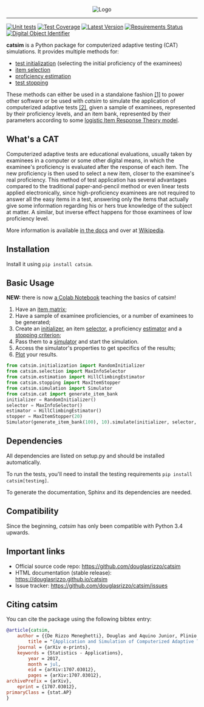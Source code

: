<p align="center">
  <img src="sphinx/logo_text.svg?sanitize=true" alt="Logo" />
</p>

------------------------------------------------------------------------

[![Unit tests](https://github.com/douglasrizzo/catsim/actions/workflows/test-on-push.yml/badge.svg)](https://github.com/douglasrizzo/catsim/actions/workflows/test-on-push.yml)
[![Test Coverage](https://coveralls.io/repos/github/douglasrizzo/catsim/badge.svg?branch=master)](https://coveralls.io/github/douglasrizzo/catsim?branch=master)
[![Latest Version](https://badge.fury.io/py/catsim.svg)](https://badge.fury.io/py/catsim)
[![Requirements Status](https://requires.io/github/douglasrizzo/catsim/requirements.svg?branch=master)](https://requires.io/github/douglasrizzo/catsim/requirements/?branch=master)
[![Digital Object Identifier](https://zenodo.org/badge/doi/10.5281/zenodo.46420.svg)](http://dx.doi.org/10.5281/zenodo.46420)

**catsim** is a Python package for computerized adaptive testing (CAT)
simulations. It provides multiple methods for:

- [test initialization](https://douglasrizzo.github.io/catsim/initialization.html) (selecting the initial proficiency of the examinees)
- [item selection](https://douglasrizzo.github.io/catsim/selection.html)
- [proficiency estimation](https://douglasrizzo.github.io/catsim/estimation.html)
- [test stopping](https://douglasrizzo.github.io/catsim/stopping.html)

These methods can either be used in a standalone fashion
[\[1\]](https://douglasrizzo.github.io/catsim/introduction.html#autonomous-usage)
to power other software or be used with *catsim* to simulate the
application of computerized adaptive tests
[\[2\]](https://douglasrizzo.github.io/catsim/introduction.html#running-simulations),
given a sample of examinees, represented by their proficiency levels,
and an item bank, represented by their parameters according to some
[logistic Item Response Theory
model](https://douglasrizzo.github.io/catsim/introduction.html#item-response-theory-models).

## What's a CAT

Computerized adaptive tests are educational evaluations, usually taken
by examinees in a computer or some other digital means, in which the
examinee\'s proficiency is evaluated after the response of each item.
The new proficiency is then used to select a new item, closer to the
examinee\'s real proficiency. This method of test application has
several advantages compared to the traditional paper-and-pencil method
or even linear tests applied electronically, since high-proficiency
examinees are not required to answer all the easy items in a test,
answering only the items that actually give some information regarding
his or hers true knowledge of the subject at matter. A similar, but
inverse effect happens for those examinees of low proficiency level.

More information is available [in the
docs](https://douglasrizzo.github.io/catsim/introduction.html) and over
at
[Wikipedia](https://en.wikipedia.org/wiki/Computerized_adaptive_testing).

## Installation

Install it using `pip install catsim`.

## Basic Usage

**NEW:** there is now [a Colab Notebook](https://colab.research.google.com/drive/14zEWoDudBCXF0NO-qgzoQpWUGBcJ2lPH?usp=sharing) teaching the basics of catsim!

1.  Have an [item matrix](https://douglasrizzo.github.io/catsim/item_matrix.html);
2.  Have a sample of examinee proficiencies, or a number of examinees to be generated;
3.  Create an [initializer](https://douglasrizzo.github.io/catsim/initialization.html),
    an item [selector](https://douglasrizzo.github.io/catsim/selection.html), a
    proficiency [estimator](https://douglasrizzo.github.io/catsim/estimation.html)
    and a [stopping criterion](https://douglasrizzo.github.io/catsim/stopping.html);
4.  Pass them to a [simulator](https://douglasrizzo.github.io/catsim/simulation.html)
    and start the simulation.
5.  Access the simulator\'s properties to get specifics of the results;
6.  [Plot](https://douglasrizzo.github.io/catsim/plot.html) your results.

```python
from catsim.initialization import RandomInitializer
from catsim.selection import MaxInfoSelector
from catsim.estimation import HillClimbingEstimator
from catsim.stopping import MaxItemStopper
from catsim.simulation import Simulator
from catsim.cat import generate_item_bank
initializer = RandomInitializer()
selector = MaxInfoSelector()
estimator = HillClimbingEstimator()
stopper = MaxItemStopper(20)
Simulator(generate_item_bank(100), 10).simulate(initializer, selector, estimator, stopper)
```

## Dependencies

All dependencies are listed on setup.py and should be installed
automatically.

To run the tests, you\'ll need to install the testing requirements
`pip install catsim[testing]`.

To generate the documentation, Sphinx and its dependencies are needed.

## Compatibility

Since the beginning, *catsim* has only been compatible with Python 3.4
upwards.

## Important links

-   Official source code repo: <https://github.com/douglasrizzo/catsim>
-   HTML documentation (stable release):
    <https://douglasrizzo.github.io/catsim>
-   Issue tracker: <https://github.com/douglasrizzo/catsim/issues>

## Citing catsim

You can cite the package using the following bibtex entry:

```bibtex
@article{catsim,
    author = {{De Rizzo Meneghetti}, Douglas and Aquino Junior, Plinio Thomaz},
        title = "{Application and Simulation of Computerized Adaptive Tests Through the Package catsim}",
    journal = {arXiv e-prints},
    keywords = {Statistics - Applications},
        year = 2017,
        month = jul,
        eid = {arXiv:1707.03012},
        pages = {arXiv:1707.03012},
archivePrefix = {arXiv},
    eprint = {1707.03012},
primaryClass = {stat.AP}
}
```
